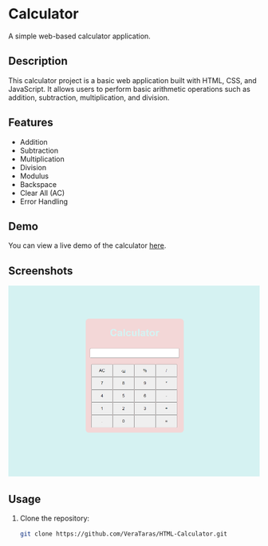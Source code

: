 # Calculator

A simple web-based calculator application.

## Description

This calculator project is a basic web application built with HTML, CSS, and JavaScript. It allows users to perform basic arithmetic operations such as addition, subtraction, multiplication, and division.

## Features

- Addition
- Subtraction
- Multiplication
- Division
- Modulus
- Backspace
- Clear All (AC)
- Error Handling

## Demo

You can view a live demo of the calculator [here](https://verataras.github.io/HTML-Calculator/).

## Screenshots

![Calculator Screenshot](https://github.com/VeraTaras/HTML-Calculator/blob/main/project.png)

## Usage

1. Clone the repository:

   ```bash
   git clone https://github.com/VeraTaras/HTML-Calculator.git
